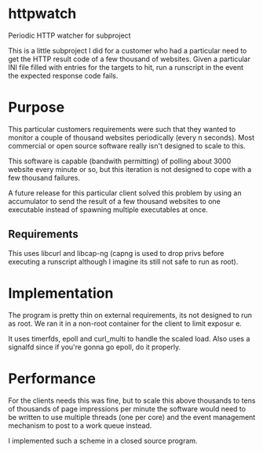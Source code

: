 httpwatch
=======

Periodic HTTP watcher for subproject

This is a little subproject I did for a customer who had a particular need to get the HTTP result code of a few thousand of websites. 
Given a particular INI file filled with entries for the targets to hit, run a runscript in the event the expected response code fails.

# Purpose

This particular customers requirements were such that they wanted to monitor a couple of thousand websites periodically (every n seconds). Most commercial or open source software really isn't designed to scale to this.

This software is capable (bandwith permitting) of polling about 3000 website every minute or so, but this iteration is not designed to cope with a few thousand failures.

A future release for this particular client solved this problem by using an accumulator to send the result of a few thousand websites to one executable instead of spawning multiple executables at once.

Requirements
------------

This uses libcurl and libcap-ng (capng is used to drop privs before executing a runscript although I imagine its still not safe to run as root).

# Implementation

The program is pretty thin on external requirements, its not designed to run as root. We ran it in a non-root container for the client to limit exposur
e.

It uses timerfds, epoll and curl_multi to handle the scaled load. Also uses a signalfd since if you're gonna go epoll, do it properly.

# Performance

For the clients needs this was fine, but to scale this above thousands to tens of thousands of page impressions per minute the software would need to be written to use multiple threads (one per core) and the event management mechanism to post to a work queue instead.

I implemented such a scheme in a closed source program.
